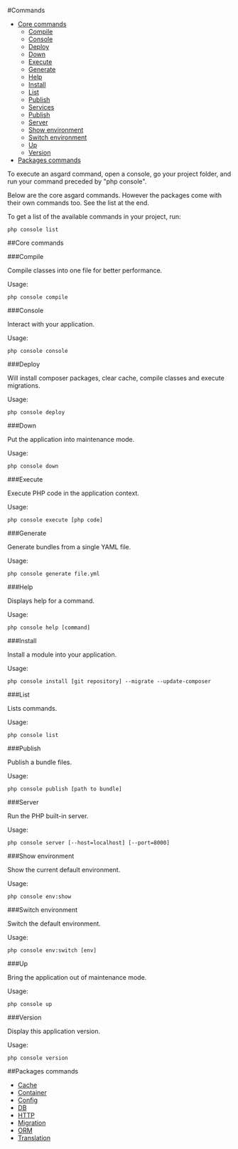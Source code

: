 #Commands

- [Core commands](#core)
  - [Compile](#compile)
  - [Console](#console)
  - [Deploy](#deploy)
  - [Down](#down)
  - [Execute](#execute)
  - [Generate](#generate)
  - [Help](#help)
  - [Install](#install)
  - [List](#list)
  - [Publish](#publish)
  - [Services](#services)
  - [Publish](#publish)
  - [Server](#server)
  - [Show environment](#showenv)
  - [Switch environment](#switchenv)
  - [Up](#up)
  - [Version](#version)
- [Packages commands](#packages)

To execute an asgard command, open a console, go your project folder, and run your command preceded by "php console".

Below are the core asgard commands. However the packages come with their own commands too. See the list at the end.

To get a list of the available commands in your project, run:
	
	php console list

<a name="core"></a>
##Core commands

<a name="compile"></a>
###Compile

Compile classes into one file for better performance.

Usage:

	php console compile

<a name="console"></a>
###Console

Interact with your application.

Usage:

	php console console

<a name="deploy"></a>
###Deploy

Will install composer packages, clear cache, compile classes and execute migrations.

Usage:

	php console deploy

<a name="down"></a>
###Down

Put the application into maintenance mode.

Usage:

	php console down

<a name="execute"></a>
###Execute

Execute PHP code in the application context.

Usage:

	php console execute [php code]

<a name="generate"></a>
###Generate

Generate bundles from a single YAML file.

Usage:

	php console generate file.yml

<a name="help"></a>
###Help

Displays help for a command.

Usage:

	php console help [command]

<a name="install"></a>
###Install

Install a module into your application.

Usage:

	php console install [git repository] --migrate --update-composer

<a name="list"></a>
###List

Lists commands.

Usage:

	php console list

<a name="publish"></a>
###Publish

Publish a bundle files.

Usage:

	php console publish [path to bundle]

<a name="server"></a>
###Server

Run the PHP built-in server.

Usage:

	php console server [--host=localhost] [--port=8000]

<a name="showenv"></a>
###Show environment

Show the current default environment.

Usage:

	php console env:show

<a name="switchenv"></a>
###Switch environment

Switch the default environment.

Usage:

	php console env:switch [env]

<a name="up"></a>
###Up

Bring the application out of maintenance mode.

Usage:

	php console up

<a name="version"></a>
###Version

Display this application version.

Usage:

	php console version

<a name="packages"></a>
##Packages commands

 * [Cache](docs/cache#commands)
 * [Container](docs/container#commands)
 * [Config](docs/config-commands)
 * [DB](docs/db-commands)
 * [HTTP](docs/http-commands)
 * [Migration](docs/migration-commands)
 * [ORM](docs/orm-commands)
 * [Translation](docs/translation-commands)
